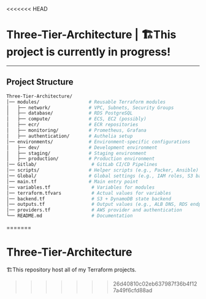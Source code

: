 <<<<<<< HEAD
# Three-Tier-Architecture | 🏗️This project is currently in progress!
---
## **Project Structure**
```bash
Three-Tier-Architecture/
│── modules/                  # Reusable Terraform modules
│   ├── network/              # VPC, Subnets, Security Groups
│   ├── database/             # RDS PostgreSQL
│   ├── compute/              # ECS, EC2 (possibly)
│   ├── ecr/                  # ECR repositories
│   ├── monitoring/           # Prometheus, Grafana
│   ├── authentication/       # Authelia setup
│── environments/             # Environment-specific configurations
│   ├── dev/                  # Development environment
│   ├── staging/              # Staging environment
│   ├── production/           # Production environment
│── Gitlab/                    # GitLab CI/CD Pipelines
│── scripts/                  # Helper scripts (e.g., Packer, Ansible)
│── Global/                   # Global settings (e.g., IAM roles, S3 backend)
│── main.tf                   # Main entry point
│── variables.tf               # Variables for modules
│── terraform.tfvars           # Actual values for variables
│── backend.tf                 # S3 + DynamoDB state backend
│── outputs.tf                 # Output values (e.g., ALB DNS, RDS endpoint)
│── providers.tf               # AWS provider and authentication
└── README.md                  # Documentation
```
=======
# Three-Tier-Architecture
🏗️This repository host all of my Terraform projects.
>>>>>>> 26d40810c02eb637987f36b4f127a49f6cfd88ad
